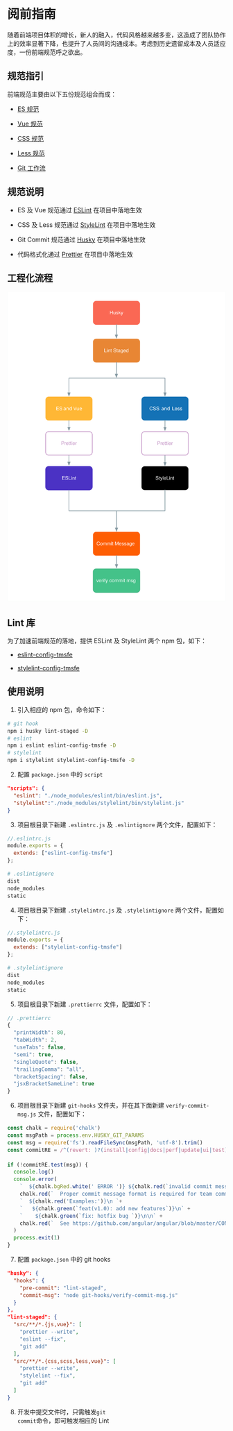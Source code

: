 # 阅前指南

随着前端项目体积的增长，新人的融入，代码风格越来越多变，这造成了团队协作上的效率显著下降，也提升了人员间的沟通成本。考虑到历史遗留成本及人员适应度，一份前端规范呼之欲出。

## 规范指引

前端规范主要由以下五份规范组合而成：

- [ES 规范](https://pets-web.github.io/tms-style-guide/js/)

- [Vue 规范](https://pets-web.github.io/tms-style-guide/js/vue.html)

- [CSS 规范](https://pets-web.github.io/tms-style-guide/css/)

- [Less 规范](https://pets-web.github.io/tms-style-guide/css/less.html)

- [Git 工作流](https://pets-web.github.io/tms-style-guide/git/)

## 规范说明

- ES 及 Vue 规范通过 [ESLint](https://eslint.org/) 在项目中落地生效

- CSS 及 Less 规范通过 [StyleLint](https://stylelint.io/) 在项目中落地生效

- Git Commit 规范通过 [Husky](https://github.com/typicode/husky) 在项目中落地生效

- 代码格式化通过 [Prettier](https://prettier.io/) 在项目中落地生效

## 工程化流程

![](./imgs/lint.svg)

## Lint 库

为了加速前端规范的落地，提供 ESLint 及 StyleLint 两个 npm 包，如下：

- [eslint-config-tmsfe](https://github.com/Pets-web/eslint-config-tms)

- [stylelint-config-tmsfe](https://github.com/Pets-web/stylelint-config-tms)

## 使用说明

1. 引入相应的 npm 包，命令如下：

```bash
# git hook
npm i husky lint-staged -D
# eslint
npm i eslint eslint-config-tmsfe -D
# stylelint
npm i stylelint stylelint-config-tmsfe -D
```

2. 配置 <code>package.json</code> 中的 <code>script</code>

```json
"scripts": {
  "eslint": "./node_modules/eslint/bin/eslint.js",
  "stylelint":"./node_modules/stylelint/bin/stylelint.js"
}
```

3. 项目根目录下新建 <code>.eslintrc.js</code> 及 <code>.eslintignore</code> 两个文件，配置如下：

```javascript
//.eslintrc.js
module.exports = {
  extends: ["eslint-config-tmsfe"]
};
```

```bash
# .eslintignore
dist
node_modules
static
```

4. 项目根目录下新建 <code>.stylelintrc.js</code> 及 <code>.stylelintignore</code> 两个文件，配置如下：

```javascript
//.stylelintrc.js
module.exports = {
  extends: ["stylelint-config-tmsfe"]
};
```

```bash
# .stylelintignore
dist
node_modules
static
```

5. 项目根目录下新建 <code>.prettierrc</code> 文件，配置如下：

```javascript
// .prettierrc
{
  "printWidth": 80,
  "tabWidth": 2,
  "useTabs": false,
  "semi": true,
  "singleQuote": false,
  "trailingComma": "all",
  "bracketSpacing": false,
  "jsxBracketSameLine": true
}
```

6. 项目根目录下新建 <code>git-hooks</code> 文件夹，并在其下面新建 <code>verify-commit-msg.js</code> 文件，配置如下：

```javascript
const chalk = require('chalk')
const msgPath = process.env.HUSKY_GIT_PARAMS
const msg = require('fs').readFileSync(msgPath, 'utf-8').trim()
const commitRE = /^(revert: )?(install|config|docs|perf|update|ui|test)(\(.+\))?: .{1,50}/

if (!commitRE.test(msg)) {
  console.log()
  console.error(
    `  ${chalk.bgRed.white(' ERROR ')} ${chalk.red(`invalid commit message format.`)}\n\n` +
    chalk.red(`  Proper commit message format is required for team commit specification.\n`) +
    `  ${chalk.red('Examples:')}\n `+
    `   ${chalk.green(`feat(v1.0): add new features`)}\n` +
    `    ${chalk.green(`fix: hotfix bug `)}\n\n` +
    chalk.red(`  See https://github.com/angular/angular/blob/master/CONTRIBUTING.md#-commit-message-guidelines for more details.\n`) 
  )
  process.exit(1)
}
```

7. 配置 <code>package.json</code> 中的 git hooks

```json
"husky": {
  "hooks": {
    "pre-commit": "lint-staged",
    "commit-msg": "node git-hooks/verify-commit-msg.js"
  }
},
"lint-staged": {
  "src/**/*.{js,vue}": [
    "prettier --write",
    "eslint --fix",
    "git add"
  ],
  "src/**/*.{css,scss,less,vue}": [
    "prettier --write",
    "stylelint --fix",
    "git add"
  ]
}
```

8. 开发中提交文件时，只需触发<code>git commit</code>命令，即可触发相应的 Lint


